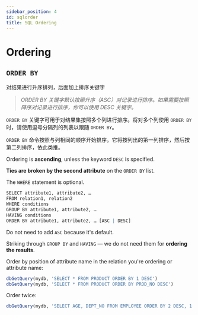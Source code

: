 ```yaml
---
sidebar_position: 4
id: sqlorder
title: SQL Ordering
---
```



# Ordering

## `ORDER BY` 

对结果进行升序排列，后面加上排序关键字

>  *ORDER BY 关键字默认按照升序（ASC）对记录进行排序。如果需要按照降序对记录进行排序，你可以使用 DESC 关键字。*

`ORDER BY` 关键字可用于对结果集按照多个列进行排序。将对多个列使用 `ORDER BY` 时，请使用逗号分隔列的列表以跟随 `ORDER BY`。

`ORDER BY` 命令按照与列相同的顺序开始排序。它将按列出的第一列排序，然后按第二列排序，依此类推。

Ordering is **ascending**, unless the keyword `DESC` is specified.

**Ties are broken by the second attribute** on the `ORDER BY` list.

The `WHERE` statement is optional.

```r
SELECT attribute1, attribute2, … 
FROM relation1, relation2 
WHERE conditions 
GROUP BY attribute1, attribute2, … 
HAVING conditions
ORDER BY attribute1, attribute2, … [ASC | DESC]
```

Do not need to add `ASC` because it's default.

Striking through `GROUP BY` and `HAVING` — we do not need them for **ordering the results**.

Order by position of attribute name in the relation you're ordering or attribute name:

```r
dbGetQuery(mydb, 'SELECT * FROM PRODUCT ORDER BY 1 DESC')
dbGetQuery(mydb, 'SELECT * FROM PRODUCT ORDER BY PROD_NO DESC')
```

Order twice:

```r
dbGetQuery(mydb, 'SELECT AGE, DEPT_NO FROM EMPLOYEE ORDER BY 2 DESC, 1 DESC')
```



